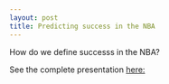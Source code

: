 ```yaml
---
layout: post
title: Predicting success in the NBA
---
```


How do we define successs in the NBA?



See the complete presentation [here:](https://github.com/maludee/proj2-nba/blob/master/dee_malu_basketball_slides.pdf)
